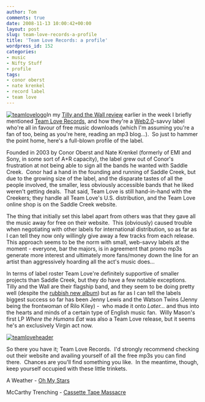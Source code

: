 ```yaml
---
author: Tom
comments: true
date: 2008-11-13 10:00:42+00:00
layout: post
slug: team-love-records-a-profile
title: 'Team Love Records: a profile'
wordpress_id: 152
categories:
- music
- Nifty Stuff
- profile
tags:
- conor oberst
- nate krenkel
- record label
- team love
---
```


[![teamlovelogo](http://eatenbymonsters.files.wordpress.com/2008/11/teamlovelogo.jpg)](http://eatenbymonsters.files.wordpress.com/2008/11/teamlovelogo.jpg)In my [Tilly and the Wall review](http://eatenbymonsters.wordpress.com/2008/11/09/o-tilly-and-the-wall/) earlier in the week I briefly mentioned [Team Love Records](http://team-love.com/home/), and how they're a [Web2.0](http://en.wikipedia.org/wiki/Web_2.0)-savvy label who're all in favour of free music downloads (which I'm assuming you're a fan of too, being as you're here, reading an mp3 blog...).  So just to hammer the point home, here's a full-blown profile of the label.

Founded in 2003 by Conor Oberst and Nate Krenkel (formerly of EMI and Sony, in some sort of A+R capacity), the label grew out of Conor's frustration at not being able to sign all the bands he wanted with Saddle Creek.  Conor had a hand in the founding and running of Saddle Creek, but due to the growing size of the label, and the disparate tastes of all the people involved, the smaller, less obviously accessible bands that he liked weren't getting deals.  That said, Team Love is still hand-in-hand with the Creekers; they handle all Team Love's U.S. distribution, and the Team Love online shop is on the Saddle Creek website.

The thing that initially set this label apart from others was that they gave all the music away for free on their website.  This (obviously) caused trouble when negotiating with other labels for international distribution, so as far as I can tell they now only willingly give away a few tracks from each release.  This approach seems to be the norm with small, web-savvy labels at the moment - everyone, bar the majors, is in agreement that promo mp3s generate more interest and ultimately more fans/money down the line for an artist than aggressively hoarding all the act's music does...

In terms of label roster Team Love're definitely supportive of smaller projects than Saddle Creek, but they do have a few notable exceptions.  Tilly and the Wall are their flagship band, and they seem to be doing pretty well (despite the [rubbish new album](http://eatenbymonsters.wordpress.com/2008/11/09/o-tilly-and-the-wall/)) but as far as I can tell the labels biggest success so far has been Jenny Lewis and the Watson Twins (Jenny being the frontwoman of Rilo Kiley) -  who made it onto _Later..._ and thus into the hearts and minds of a certain type of English music fan.  Willy Mason's first LP _Where the Humans Eat_ was also a Team Love release, but it seems he's an exclusively Virgin act now.

[![teamloveheader](http://eatenbymonsters.files.wordpress.com/2008/11/teamloveheader1.jpg)](http://eatenbymonsters.files.wordpress.com/2008/11/teamloveheader1.jpg)

So there you have it; Team Love Records.  I'd strongly recommend checking out their website and availing yourself of all the free mp3s you can find there.  Chances are you'll find something you like.  In the meantime, though, keep yourself occupied with these little trinkets.

A Weather - [Oh My Stars](http://www.mediafire.com/file/xinairjjttn/AWeather_OhMyStars.mp3)

McCarthy Trenching - [Cassette Tape Massacre](http://www.mediafire.com/file/5iznm1dvy34/McCarthyTrenching_CassetteTapeMassacre.mp3)
